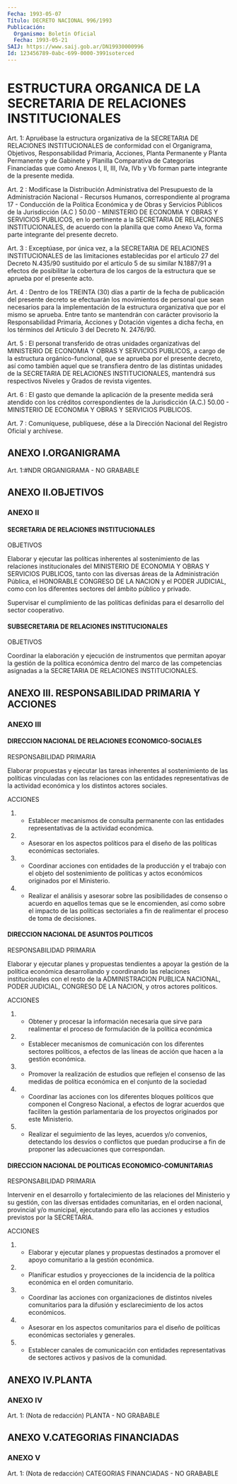 ```yaml
---
Fecha: 1993-05-07
Título: DECRETO NACIONAL 996/1993
Publicación:
  Organismo: Boletín Oficial
  Fecha: 1993-05-21
SAIJ: https://www.saij.gob.ar/DN19930000996
Id: 123456789-0abc-699-0000-3991soterced
---
```

# ESTRUCTURA ORGANICA DE LA SECRETARIA DE RELACIONES INSTITUCIONALES

<a id="1"></a>
Art.  1: Apruébase la estructura organizativa de la SECRETARIA DE RELACIONES  INSTITUCIONALES  de  conformidad con el Organigrama, Objetivos, Responsabilidad Primaria,  Acciones, Planta Permanente y Planta  Permanente  y  de  Gabinete  y  Planilla    Comparativa  de Categorías Financiadas que como Anexos I, II, III, IVa,  IVb  y  Vb forman parte integrante de la presente medida.

<a id="2"></a>
Art.  2  :  Modifícase  la  Distribución  Administrativa  del Presupuesto  de  la  Administración  Nacional  -  Recursos Humanos, correspondiente   al  programa  17  -  Conducción  de  la  Política Económica y de Obras  y  Servicios Públicos de la Jurisdicción (A.C ) 50.00 - MINISTERIO DE ECONOMIA  Y  OBRAS Y SERVICIOS PUBLICOS, en lo  pertinente  a la SECRETARIA DE RELACIONES  INSTITUCIONALES,  de acuerdo con la planilla  que  como Anexo Va, forma parte integrante del presente decreto.

<a id="3"></a>
Art.  3  :  Exceptúase,  por  única  vez,  a  la SECRETARIA DE RELACIONES INSTITUCIONALES de las limitaciones establecidas  por el articulo  27  del Decreto N.435/90 sustituido por el artículo 5  de su similar N.1887/91  a  efectos de posibilitar la cobertura de los cargos  de la estructura que  se  aprueba  por  el  presente  acto.

<a id="4"></a>
Art.  4 : Dentro de los TREINTA (30) días a partir de la fecha de publicación  del  presente decreto se efectuarán los movimientos de  personal  que sean necesarios  para  la  implementación  de  la estructura organizativa  que  por  el mismo se aprueba. Entre tanto se mantendrán con carácter provisorio  la Responsabilidad Primaria, Acciones y Dotación vigentes a dicha fecha,  en  los  términos  del Artículo 3 del Decreto N. 2476/90.

<a id="5"></a>
Art. 5 : El personal transferido de otras unidades organizativas  del  MINISTERIO  DE  ECONOMIA  Y  OBRAS  Y SERVICIOS PUBLICOS,  a  cargo  de  la  estructura orgánico-funcional, que  se aprueba por el presente decreto,  así  como  también  aquel  que se transfiera  dentro  de  las  distintas unidades de la SECRETARIA DE RELACIONES INSTITUCIONALES, mantendrá  sus  respectivos  Niveles  y Grados de revista vigentes.

<a id="6"></a>
Art.  6  :  El  gasto que demande la aplicación de la presente medida  será  atendido con  los  créditos  correspondientes  de  la Jurisdicción (A.C.)  50.00  -  MINISTERIO  DE  ECONOMIA  Y  OBRAS Y SERVICIOS PUBLICOS.

<a id="7"></a>
Art. 7 : Comuníquese, publíquese, dése a la Dirección Nacional del Registro Oficial y archívese.

## ANEXO I.ORGANIGRAMA

<a id="1"></a>
Art. 1:#NDR ORGANIGRAMA - NO GRABABLE

## ANEXO II.OBJETIVOS

### ANEXO II

#### SECRETARIA DE RELACIONES INSTITUCIONALES

<a id="1"></a>
OBJETIVOS

Elaborar  y  ejecutar las políticas inherentes al sostenimiento de las relaciones  institucionales  del MINISTERIO DE ECONOMIA Y OBRAS Y  SERVICIOS  PUBLICOS,  tanto  con  las    diversas  áreas  de  la Administración Pública, el HONORABLE CONGRESO  DE  LA  NACION  y el PODER  JUDICIAL,  como  con  los  diferentes  sectores  del  ámbito público y privado.

Supervisar  el  cumplimiento  de  las  políticas definidas para el desarrollo del sector cooperativo.

#### SUBSECRETARIA DE RELACIONES INSTITUCIONALES

<a id="2"></a>
OBJETIVOS

Coordinar  la elaboración y ejecución de instrumentos que permitan apoyar la gestión  de la política económica dentro del marco de las competencias asignadas a la SECRETARIA DE RELACIONES INSTITUCIONALES.

## ANEXO III. RESPONSABILIDAD PRIMARIA Y ACCIONES

### ANEXO III

#### DIRECCION NACIONAL DE RELACIONES ECONOMICO-SOCIALES

<a id="1"></a>
RESPONSABILIDAD PRIMARIA

Elaborar    propuestas    y  ejecutar  las  tareas  inherentes  al sostenimiento de las políticas  vinculadas  con  las relaciones con las  entidades  representativas  de  la actividad económica  y  los distintos actores sociales.

ACCIONES

1.  -  Establecer  mecanismos  de  consulta   permanente  con  las entidades    representativas    de    la  actividad  económica.

2. - Asesorar en los aspectos políticos  para  el  diseño  de  las políticas económicas sectoriales.

3.  -  Coordinar  acciones  con  entidades  de  la producción y el trabajo  con  el  objeto  del  sostenimiento de políticas  y  actos económicos originados por el Ministerio.

4. - Realizar el análisis y asesorar  sobre  las  posibilidades de consenso  o  acuerdo  en aquellos temas que se le encomienden,  así como  sobre  el impacto de  las  políticas  sectoriales  a  fin  de realimentar el proceso de toma de decisiones.

#### DIRECCION NACIONAL DE ASUNTOS POLITICOS

<a id="2"></a>
RESPONSABILIDAD PRIMARIA

Elaborar  y  ejecutar  planes  y propuestas tendientes a apoyar la gestión de la política económica  desarrollando  y  coordinando las relaciones  institucionales  con  el  resto  de  la  ADMINISTRACION PUBLICA  NACIONAL, PODER JUDICIAL, CONGRESO DE LA NACION,  y  otros actores politicos.

ACCIONES

1. - Obtener  y  procesar  la información necesaria que sirve para realimentar  el proceso de formulación  de  la  política  económica

2. - Establecer  mecanismos  de  comunicación  con  los diferentes sectores políticos, a efectos de las líneas de acción  que  hacen a la gestión económica.

3.  - Promover la realización de estudios que reflejen el consenso de las  medidas de política económica en el conjunto de la sociedad

4. - Coordinar  las  acciones con los diferentes bloques políticos que componen el Congreso  Nacional,  a  efectos  de lograr acuerdos que faciliten la gestión parlamentaria de los proyectos  originados por este Ministerio.

5.    -  Realizar  el  seguimiento  de  las  leyes,  acuerdos  y/o convenios,    detectando   los  desvíos  o  conflictos  que  puedan producirse a fin de proponer  las  adecuaciones  que  correspondan.

#### DIRECCION NACIONAL DE POLITICAS ECONOMICO-COMUNITARIAS

<a id="3"></a>
RESPONSABILIDAD PRIMARIA

Intervenir  en  el  desarrollo y fortalecimiento de las relaciones del Ministerio y su gestión, con las diversas entidades comunitarias,  en  el orden  nacional,  provincial  y/o  municipal, ejecutando para ello  las  acciones  y  estudios  previstos  por la SECRETARIA.

ACCIONES

1.  -  Elaborar  y  ejecutar  planes  y  propuestas  destinados  a promover    el   apoyo  comunitario  a  la  gestión  económica.

2. - Planificar  estudios  y  proyecciones  de la incidencia de la política económica en el orden comunitario.

3.  -  Coordinar  las  acciones  con organizaciones  de  distintos niveles  comunitarios para la difusión  y  esclarecimiento  de  los actos económicos.

4. - Asesorar  en  los  aspectos  comunitarios  para  el diseño de políticas económicas sectoriales y generales.

5. - Establecer canales de comunicación con entidades representativas  de  sectores  activos  y  pasivos de la comunidad.

## ANEXO IV.PLANTA

### ANEXO IV

<a id="1"></a>
Art. 1: (Nota de redacción) PLANTA - NO GRABABLE

## ANEXO V.CATEGORIAS FINANCIADAS

### ANEXO V

<a id="1"></a>
Art.  1:  (Nota  de  redacción)  CATEGORIAS  FINANCIADAS  - NO GRABABLE